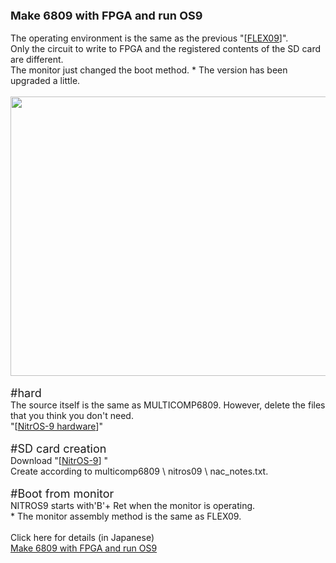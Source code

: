 <p><b><font size="+1">Make 6809 with FPGA and run OS9</font></b><br>
<br>
The operating environment is the same as the previous &quot;[<a href="(https://github.com/hi631/FLEX09">FLEX09</a>]&quot;.<br>
Only the circuit to write to FPGA and the registered contents of the SD card are different.<br>
The monitor just changed the boot method. * The version has been upgraded a little.<br>
<br>
<img src="(https://qiita-image-store.s3.ap-northeast-1.amazonaws.com/0/159764/31c2d274-ab73-8605-a745-b1c1f7fdfd98.jpeg" border="0" width="777" height="447"><br>
<br>
<font size="+1">#hard</font><br>
The source itself is the same as MULTICOMP6809. However, delete the files that you think you don't need.<br>
&quot;[<a href="https://github.com/hi631/nitros09/tree/master/n6809">NitrOS-9 hardware</a>]&quot;<br>
<br>
<font size="+1">#SD card creation</font><br>
Download &quot;[<a href="https://github.com/n6il/nitros9">NitrOS-9</a>] &quot;<br>
  Create according to multicomp6809 \ nitros09 \ nac_notes.txt.<br>
<br>
<font size="+1">#Boot from monitor</font><br>
NITROS9 starts with'B'+ Ret when the monitor is operating.<br>
* The monitor assembly method is the same as FLEX09.<br>
<br>
Click here for details (in Japanese)<br>
<a href="https://qiita.com/hi631/items/84025a23353ed9e8aff2">Make 6809 with FPGA and run OS9</a><br>
<br>
</p>
